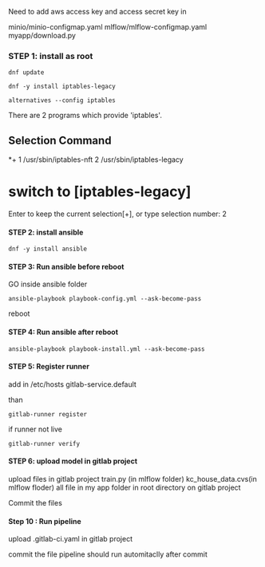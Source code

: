Need to add aws access key and access secret key in 

minio/minio-configmap.yaml
mlflow/mlflow-configmap.yaml
myapp/download.py


 

### STEP 1: install as root

````
dnf update

dnf -y install iptables-legacy

alternatives --config iptables
````

There are 2 programs which provide 'iptables'.

  Selection    Command
-----------------------------------------------
*+ 1           /usr/sbin/iptables-nft
   2           /usr/sbin/iptables-legacy

# switch to [iptables-legacy]
Enter to keep the current selection[+], or type selection number: 2

#### STEP 2: install ansible

````
dnf -y install ansible
````

#### STEP 3: Run ansible before reboot
GO inside ansible folder 

````
ansible-playbook playbook-config.yml --ask-become-pass
````

reboot

#### STEP 4: Run ansible after reboot

````
ansible-playbook playbook-install.yml --ask-become-pass
````

#### STEP 5: Register runner 


add in /etc/hosts
<containme ip> gitlab-service.default 

than 

````
gitlab-runner register
````
if runner not live 

````
gitlab-runner verify
````
#### STEP 6: upload model in gitlab project 
upload  files in gitlab project
train.py (in mlflow folder)
kc_house_data.cvs(in mlflow floder)
all file in my app folder in root directory on gitlab project

Commit the files

#### Step 10 : Run pipeline
upload .gitlab-ci.yaml in gitlab project

commit the file pipeline should run automitaclly after commit  

